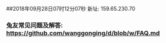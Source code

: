 ##2018年09月28日07时12分07秒 新址: 159.65.230.70
### 兔友常见问题及解答: https://github.com/wanggonging/d/blob/w/FAQ.md
